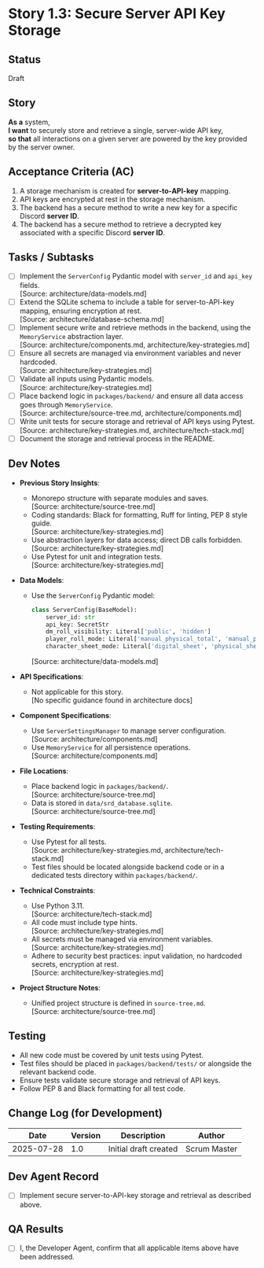 # Story 1.3: Secure Server API Key Storage

## Status
Draft

## Story
**As a** system,  
**I want** to securely store and retrieve a single, server-wide API key,  
**so that** all interactions on a given server are powered by the key provided by the server owner.

## Acceptance Criteria (AC)
1. A storage mechanism is created for **server-to-API-key** mapping.
2. API keys are encrypted at rest in the storage mechanism.
3. The backend has a secure method to write a new key for a specific Discord **server ID**.
4. The backend has a secure method to retrieve a decrypted key associated with a specific Discord **server ID**.

## Tasks / Subtasks
- [ ] Implement the `ServerConfig` Pydantic model with `server_id` and `api_key` fields.  
  [Source: architecture/data-models.md]
- [ ] Extend the SQLite schema to include a table for server-to-API-key mapping, ensuring encryption at rest.  
  [Source: architecture/database-schema.md]
- [ ] Implement secure write and retrieve methods in the backend, using the `MemoryService` abstraction layer.  
  [Source: architecture/components.md, architecture/key-strategies.md]
- [ ] Ensure all secrets are managed via environment variables and never hardcoded.  
  [Source: architecture/key-strategies.md]
- [ ] Validate all inputs using Pydantic models.  
  [Source: architecture/key-strategies.md]
- [ ] Place backend logic in `packages/backend/` and ensure all data access goes through `MemoryService`.  
  [Source: architecture/source-tree.md, architecture/components.md]
- [ ] Write unit tests for secure storage and retrieval of API keys using Pytest.  
  [Source: architecture/key-strategies.md, architecture/tech-stack.md]
- [ ] Document the storage and retrieval process in the README.

## Dev Notes

- **Previous Story Insights**:  
  - Monorepo structure with separate modules and saves.  
    [Source: architecture/source-tree.md]  
  - Coding standards: Black for formatting, Ruff for linting, PEP 8 style guide.  
    [Source: architecture/key-strategies.md]  
  - Use abstraction layers for data access; direct DB calls forbidden.  
    [Source: architecture/key-strategies.md]  
  - Use Pytest for unit and integration tests.  
    [Source: architecture/key-strategies.md]

- **Data Models**:  
  - Use the `ServerConfig` Pydantic model:  
    ```python
    class ServerConfig(BaseModel):
        server_id: str
        api_key: SecretStr
        dm_roll_visibility: Literal['public', 'hidden']
        player_roll_mode: Literal['manual_physical_total', 'manual_physical_raw', 'manual_digital', 'auto_visible', 'auto_hidden']
        character_sheet_mode: Literal['digital_sheet', 'physical_sheet']
    ```
    [Source: architecture/data-models.md]

- **API Specifications**:  
  - Not applicable for this story.  
    [No specific guidance found in architecture docs]

- **Component Specifications**:  
  - Use `ServerSettingsManager` to manage server configuration.  
    [Source: architecture/components.md]  
  - Use `MemoryService` for all persistence operations.  
    [Source: architecture/components.md]

- **File Locations**:  
  - Place backend logic in `packages/backend/`.  
    [Source: architecture/source-tree.md]  
  - Data is stored in `data/srd_database.sqlite`.  
    [Source: architecture/source-tree.md]

- **Testing Requirements**:  
  - Use Pytest for all tests.  
    [Source: architecture/key-strategies.md, architecture/tech-stack.md]  
  - Test files should be located alongside backend code or in a dedicated tests directory within `packages/backend/`.

- **Technical Constraints**:  
  - Use Python 3.11.  
    [Source: architecture/tech-stack.md]  
  - All code must include type hints.  
    [Source: architecture/key-strategies.md]  
  - All secrets must be managed via environment variables.  
    [Source: architecture/key-strategies.md]  
  - Adhere to security best practices: input validation, no hardcoded secrets, encryption at rest.  
    [Source: architecture/key-strategies.md]

- **Project Structure Notes**:  
  - Unified project structure is defined in `source-tree.md`.  
    [Source: architecture/source-tree.md]

## Testing

- All new code must be covered by unit tests using Pytest.
- Test files should be placed in `packages/backend/tests/` or alongside the relevant backend code.
- Ensure tests validate secure storage and retrieval of API keys.
- Follow PEP 8 and Black formatting for all test code.

## Change Log (for Development)

| Date       | Version | Description                | Author      |
|------------|---------|----------------------------|-------------|
| 2025-07-28 | 1.0     | Initial draft created      | Scrum Master|

## Dev Agent Record

- [ ] Implement secure server-to-API-key storage and retrieval as described above.

## QA Results

- [ ] I, the Developer Agent, confirm that all applicable items above have been addressed.
